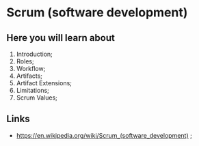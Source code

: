 # Scrum (software development)

## Here you will learn about

1. Introduction;
2. Roles;
3. Workflow;
4. Artifacts;
5. Artifact Extensions;
6. Limitations;
7. Scrum Values;

## Links

- <https://en.wikipedia.org/wiki/Scrum_(software_development)> ;
